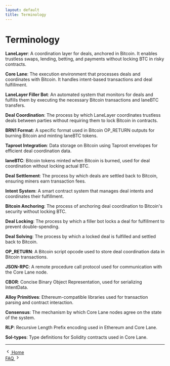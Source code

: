 ```yaml
---
layout: default
title: Terminology
---
```


# Terminology

**LaneLayer**: A coordination layer for deals, anchored in Bitcoin. It enables trustless swaps, lending, betting, and payments without locking BTC in risky contracts.

**Core Lane**: The execution environment that processes deals and coordinates with Bitcoin. It handles intent-based transactions and deal fulfillment.

**LaneLayer Filler Bot**: An automated system that monitors for deals and fulfills them by executing the necessary Bitcoin transactions and laneBTC transfers.

**Deal Coordination**: The process by which LaneLayer coordinates trustless deals between parties without requiring them to lock Bitcoin in contracts.

**BRN1 Format**: A specific format used in Bitcoin OP_RETURN outputs for burning Bitcoin and minting laneBTC tokens.

**Taproot Integration**: Data storage on Bitcoin using Taproot envelopes for efficient deal coordination data.

**laneBTC**: Bitcoin tokens minted when Bitcoin is burned, used for deal coordination without locking actual BTC.

**Deal Settlement**: The process by which deals are settled back to Bitcoin, ensuring miners earn transaction fees.

**Intent System**: A smart contract system that manages deal intents and coordinates their fulfillment.

**Bitcoin Anchoring**: The process of anchoring deal coordination to Bitcoin's security without locking BTC.

**Deal Locking**: The process by which a filler bot locks a deal for fulfillment to prevent double-spending.

**Deal Solving**: The process by which a locked deal is fulfilled and settled back to Bitcoin.

**OP_RETURN**: A Bitcoin script opcode used to store deal coordination data in Bitcoin transactions.

**JSON-RPC**: A remote procedure call protocol used for communication with the Core Lane node.

**CBOR**: Concise Binary Object Representation, used for serializing IntentData.

**Alloy Primitives**: Ethereum-compatible libraries used for transaction parsing and contract interaction.

**Consensus**: The mechanism by which Core Lane nodes agree on the state of the system.

**RLP**: Recursive Length Prefix encoding used in Ethereum and Core Lane.

**Sol-types**: Type definitions for Solidity contracts used in Core Lane.

---

<div class="page-navigation">
  <div class="nav-previous">
    <a href="/" class="nav-link">
      <svg width="16" height="16" viewBox="0 0 24 24" fill="none" stroke="currentColor" stroke-width="2">
        <path d="m15 18-6-6 6-6"/>
      </svg>
      <span>Home</span>
    </a>
  </div>
  <div class="nav-next">
    <a href="/faq.html" class="nav-link">
      <span>FAQ</span>
      <svg width="16" height="16" viewBox="0 0 24 24" fill="none" stroke="currentColor" stroke-width="2">
        <path d="m9 18 6-6-6-6"/>
      </svg>
    </a>
  </div>
</div>
